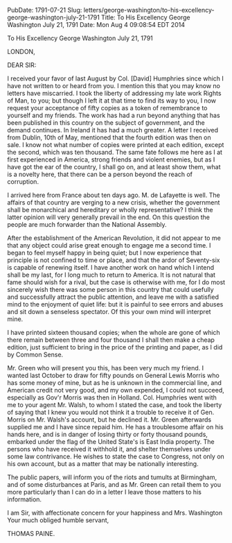 PubDate: 1791-07-21
Slug: letters/george-washington/to-his-excellency-george-washington-july-21-1791
Title: To His Excellency George Washington  July 21, 1791
Date: Mon Aug  4 09:08:54 EDT 2014

   To His Excellency George Washington  July 21, 1791

   LONDON,

   DEAR SIR:

   I received your favor of last August by Col. [David] Humphries since which
   I have not written to or heard from you. I mention this that you may know
   no letters have miscarried. I took the liberty of addressing my late work
   Rights of Man, to you; but though I left it at that time to find its way
   to you, I now request your acceptance of fifty copies as a token of
   remembrance to yourself and my friends. The work has had a run beyond
   anything that has been published in this country on the subject of
   government, and the demand continues. In Ireland it has had a much
   greater. A letter I received from Dublin, 10th of May, mentioned that the
   fourth edition was then on sale. I know not what number of copies were
   printed at each edition, except the second, which was ten thousand. The
   same fate follows me here as I at first experienced in America, strong
   friends and violent enemies, but as I have got the ear of the country, I
   shall go on, and at least show them, what is a novelty here, that there
   can be a person beyond the reach of corruption.

   I arrived here from France about ten days ago. M. de Lafayette is well.
   The affairs of that country are verging to a new crisis, whether the
   government shall be monarchical and hereditary or wholly representative? I
   think the latter opinion will very generally prevail in the end. On this
   question the people are much forwarder than the National Assembly.

   After the establishment of the American Revolution, it did not appear to
   me that any object could arise great enough to engage me a second time. I
   began to feel myself happy in being quiet; but I now experience that
   principle is not confined to time or place, and that the ardor of
   Seventy-six is capable of renewing itself. I have another work on hand
   which I intend shall be my last, for I long much to return to America. It
   is not natural that fame should wish for a rival, but the case is
   otherwise with me, for I do most sincerely wish there was some person in
   this country that could usefully and successfully attract the public
   attention, and leave me with a satisfied mind to the enjoyment of quiet
   life: but it is painful to see errors and abuses and sit down a senseless
   spectator. Of this your own mind will interpret mine.

   I have printed sixteen thousand copies; when the whole are gone of which
   there remain between three and four thousand I shall then make a cheap
   edition, just sufficient to bring in the price of the printing and paper,
   as I did by Common Sense.

   Mr. Green who will present you this, has been very much my friend. I
   wanted last October to draw for fifty pounds on General Lewis Morris who
   has some money of mine, but as he is unknown in the commercial line, and
   American credit not very good, and my own expended, I could not succeed,
   especially as Gov'r Morris was then in Holland. Col. Humphries went with
   me to your agent Mr. Walsh, to whom I stated the case, and took the
   liberty of saying that I knew you would not think it a trouble to receive
   it of Gen. Morris on Mr. Walsh's account, but he declined it. Mr. Green
   afterwards supplied me and I have since repaid him. He has a troublesome
   affair on his hands here, and is in danger of losing thirty or forty
   thousand pounds, embarked under the flag of the United State's is East
   India property. The persons who have received it withhold it, and shelter
   themselves under some law contrivance. He wishes to state the case to
   Congress, not only on his own account, but as a matter that may be
   nationally interesting.

   The public papers, will inform you of the riots and tumults at Birmingham,
   and of some disturbances at Paris, and as Mr. Green can retail them to you
   more particularly than I can do in a letter I leave those matters to his
   information.

   I am Sir, with affectionate concern for your happiness and Mrs. Washington
   Your much obliged humble servant,

   THOMAS PAINE.

    
